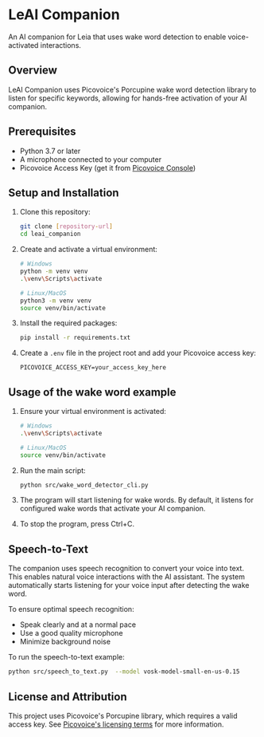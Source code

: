 # LeAI Companion

An AI companion for Leia that uses wake word detection to enable voice-activated interactions.

## Overview

LeAI Companion uses Picovoice's Porcupine wake word detection library to listen for specific keywords, allowing for hands-free activation of your AI companion.

## Prerequisites

- Python 3.7 or later
- A microphone connected to your computer
- Picovoice Access Key (get it from [Picovoice Console](https://console.picovoice.ai/))

## Setup and Installation

1. Clone this repository:
   ```bash
   git clone [repository-url]
   cd leai_companion
   ```

2. Create and activate a virtual environment:
   ```bash
   # Windows
   python -m venv venv
   .\venv\Scripts\activate

   # Linux/MacOS
   python3 -m venv venv
   source venv/bin/activate
   ```

3. Install the required packages:
   ```bash
   pip install -r requirements.txt
   ```

4. Create a `.env` file in the project root and add your Picovoice access key:
   ```
   PICOVOICE_ACCESS_KEY=your_access_key_here
   ```

## Usage of the wake word example

1. Ensure your virtual environment is activated:
   ```bash
   # Windows
   .\venv\Scripts\activate

   # Linux/MacOS
   source venv/bin/activate
   ```

2. Run the main script:
   ```bash
   python src/wake_word_detector_cli.py
   ```

3. The program will start listening for wake words. By default, it listens for configured wake words that activate your AI companion.

4. To stop the program, press Ctrl+C.

## Speech-to-Text

The companion uses speech recognition to convert your voice into text. This enables natural voice interactions with the AI assistant. The system automatically starts listening for your voice input after detecting the wake word.

To ensure optimal speech recognition:
- Speak clearly and at a normal pace
- Use a good quality microphone
- Minimize background noise

To run the speech-to-text example:
```bash
python src/speech_to_text.py  --model vosk-model-small-en-us-0.15
```

## License and Attribution

This project uses Picovoice's Porcupine library, which requires a valid access key. See [Picovoice's licensing terms](https://picovoice.ai/docs/terms-of-use/) for more information.